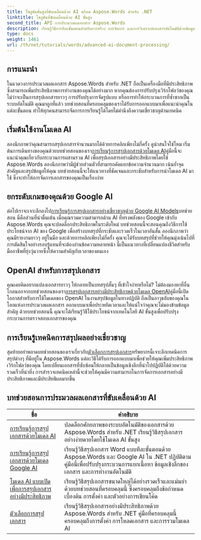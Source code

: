 ```yaml
---
title: โซลูชันขั้นสูงที่ขับเคลื่อนด้วย AI พร้อม Aspose.Words สำหรับ .NET
linktitle: โซลูชันที่ขับเคลื่อนด้วย AI ขั้นสูง
second_title: API การประมวลผลเอกสาร Aspose.Words
description: เรียนรู้วิธีการทีละขั้นตอนสำหรับการสร้าง การจัดการ และการวิเคราะห์เอกสารอัตโนมัติด้วยข้อมูลเชิงลึกและความสามารถในการประมวลผลที่ขับเคลื่อนด้วย AI
type: docs
weight: 1461
url: /th/net/tutorials/words/advanced-ai-document-processing/
---
```

## การแนะนำ

ในแวดวงการประมวลผลเอกสาร Aspose.Words สำหรับ .NET ถือเป็นเครื่องมือที่มีประสิทธิภาพซึ่งสามารถเพิ่มประสิทธิภาพการทำงานของคุณได้อย่างมาก หากคุณต้องการปรับปรุงเวิร์กโฟลว์ของคุณ ไม่ว่าจะเป็นการสรุปเอกสารยาวๆ การปรับปรุงการจัดรูปแบบ หรือการทำให้กระบวนการที่ซ้ำซากเป็นระบบอัตโนมัติ คุณมาถูกที่แล้ว บทช่วยสอนที่ครอบคลุมของเราได้รับการออกแบบมาเพื่อแนะนำคุณในแต่ละขั้นตอน ทำให้ทุกคนสามารถจัดการการเรียนรู้ได้โดยไม่คำนึงถึงความเชี่ยวชาญด้านเทคนิค

## เริ่มต้นใช้งานโมเดล AI

ลองนึกภาพว่าคุณสามารถสรุปเอกสารจำนวนมากได้ด้วยการคลิกเพียงไม่กี่ครั้ง ดูน่าสนใจใช่ไหม เริ่มต้นการเดินทางของคุณด้วยบทช่วยสอนของเรา[การเรียนรู้การสรุปเอกสารด้วยโมเดล AI](./mastering-document-summarization-ai-model/)คู่มือนี้จะแนะนำคุณเกี่ยวกับกระบวนการผสานรวม AI เพื่อสรุปเอกสารอย่างมีประสิทธิภาพโดยใช้ Aspose.Words ลองนึกภาพว่ามีผู้ช่วยส่วนตัวที่สามารถคัดแยกข้อความจำนวนมาก เน้นย้ำจุดสำคัญและสรุปข้อมูลให้คุณ บทช่วยสอนนี้จะให้แนวทางที่ชัดเจนและกระชับสำหรับการนำโมเดล AI มาใช้ ซึ่งจะทำให้การจัดการเอกสารของคุณเป็นเรื่องง่าย

## ยกระดับเกมของคุณด้วย Google AI

 ต่อไปเราจะเจาะลึกลงไป[การเรียนรู้การสรุปเอกสารอย่างเชี่ยวชาญด้วย Google AI Models](./mastering-document-summarization-google-ai-model/)บทช่วยสอน นี่คือส่วนที่น่าตื่นเต้น เมื่อคุณรวมความสามารถด้าน AI ที่ทรงพลังของ Google เข้ากับ Aspose.Words คุณจะปลดล็อกประสิทธิภาพในระดับใหม่ บทช่วยสอนนี้จะสอนคุณถึงวิธีการใช้ประโยชน์จาก AI ของ Google เพื่อสร้างบทสรุปที่กระชับและรวดเร็วในเวลาอันสั้น ลองนึกภาพว่าคุณมีรายงานยาวๆ อยู่ในมือ และด้วยการคลิกเพียงไม่กี่ครั้ง คุณจะได้รับบทสรุปที่ช่วยให้คุณมุ่งเน้นไปที่การตัดสินใจอย่างรอบรู้แทนที่จะต้องอ่านข้อความหลายหน้า นี่เป็นแนวทางที่เปลี่ยนแปลงชีวิตสำหรับมืออาชีพที่ยุ่งวุ่นวายซึ่งให้ความสำคัญกับเวลาของตนเอง

## OpenAI สำหรับการสรุปเอกสาร

 คุณเคยคิดอยากแปลงเอกสารยาวๆ ให้กลายเป็นบทสรุปสั้นๆ ที่เข้าใจง่ายหรือไม่? ไม่ต้องมองหาที่อื่นไกลนอกจากบทช่วยสอนของเรา[การสรุปเอกสารอย่างมีประสิทธิภาพด้วยโมเดล OpenAI](./efficient-document-summarization-openai-model/)คู่มือนี้เปิดโอกาสสำหรับการใช้โมเดลของ OpenAI ในงานสรุปข้อมูลในทางปฏิบัติ ถือเป็นอาวุธลับของคุณในโลกแห่งการประมวลผลเอกสาร ออกแบบมาเพื่อประหยัดเวลาและให้แน่ใจว่าคุณจะไม่มองข้ามข้อมูลสำคัญ ด้วยบทช่วยสอนนี้ คุณจะได้เรียนรู้วิธีใช้ประโยชน์จากเทคโนโลยี AI ขั้นสูงเพื่อปรับปรุงกระบวนการตรวจสอบเอกสารของคุณ

## การเรียนรู้เทคนิคการสรุปผลอย่างเชี่ยวชาญ

 สุดท้ายอย่าพลาดบทช่วยสอนของเราเกี่ยวกับ[ตัวเลือกการสรุปเอกสาร](./summarize-documents-options/)ทรัพยากรนี้เจาะลึกเทคนิคการสรุปต่างๆ ที่มีอยู่ใน Aspose.Words แต่ละวิธีได้รับการออกแบบมาเพื่อช่วยให้คุณเพิ่มประสิทธิภาพเวิร์กโฟลว์ของคุณ โดยเปลี่ยนเอกสารที่ซับซ้อนให้กลายเป็นข้อมูลเชิงลึกที่นำไปปฏิบัติได้ด้วยความรวดเร็วที่น่าทึ่ง การสำรวจเทคนิคเหล่านี้จะช่วยให้คุณมีความสามารถในการจัดการเอกสารอย่างมีประสิทธิภาพและมีประสิทธิผลมากขึ้น

 ## บทช่วยสอนการประมวลผลเอกสารที่ขับเคลื่อนด้วย AI
| ชื่อ | คำอธิบาย |
| --- | --- |
| [การเรียนรู้การสรุปเอกสารด้วยโมเดล AI](./mastering-document-summarization-ai-model/) | ปลดล็อกศักยภาพของระบบอัตโนมัติของเอกสารด้วย Aspose.Words สำหรับ .NET เรียนรู้วิธีสรุปเอกสารอย่างง่ายดายโดยใช้โมเดล AI ขั้นสูง |
| [การเรียนรู้การสรุปเอกสารด้วยโมเดล Google AI](./mastering-document-summarization-google-ai-model/) | เรียนรู้วิธีสรุปเอกสาร Word แบบทีละขั้นตอนด้วย Aspose.Words และ Google AI ใน .NET ปฏิบัติตามคู่มือนี้เพื่อปรับปรุงกระบวนการแยกเนื้อหา ข้อมูลเชิงลึกของเอกสาร และการทำงานอัตโนมัติ |
| [โมเดล AI แบบเปิดเพื่อการสรุปเอกสารอย่างมีประสิทธิภาพ](./efficient-document-summarization-openai-model/) | เรียนรู้วิธีสรุปเอกสารขนาดใหญ่ได้อย่างรวดเร็วและแม่นยำด้วยบทช่วยสอนที่ครอบคลุมนี้ ซึ่งครอบคลุมถึงข้อกำหนดเบื้องต้น การตั้งค่า และตัวอย่างการเขียนโค้ด |
| [ตัวเลือกการสรุปเอกสาร](./summarize-documents-options/) | เรียนรู้วิธีสรุปเอกสารอย่างมีประสิทธิภาพด้วย Aspose.Words สำหรับ .NET คู่มือที่ครอบคลุมนี้ครอบคลุมถึงการตั้งค่า การโหลดเอกสาร และการรวมโมเดล AI |